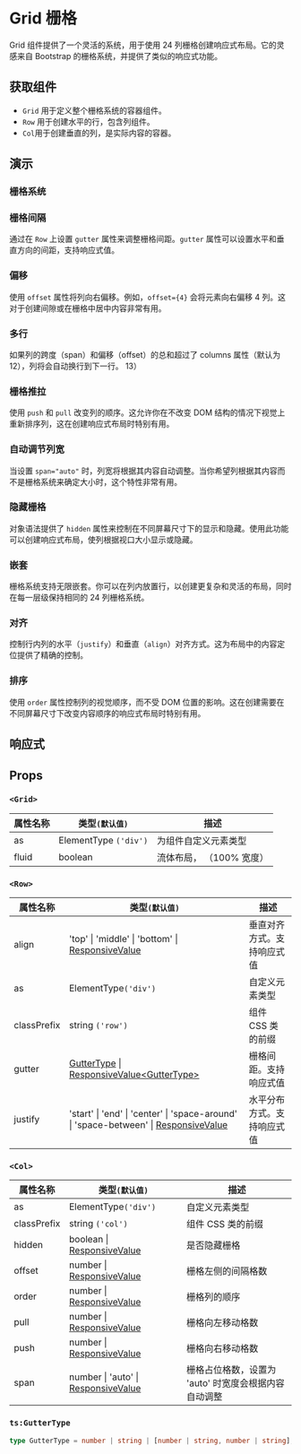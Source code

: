 # Grid 栅格

Grid 组件提供了一个灵活的系统，用于使用 24 列栅格创建响应式布局。它的灵感来自 Bootstrap 的栅格系统，并提供了类似的响应式功能。

## 获取组件

<!--{include:<import-guide>}-->

- `Grid` 用于定义整个栅格系统的容器组件。
- `Row` 用于创建水平的行，包含列组件。
- `Col`用于创建垂直的列，是实际内容的容器。

## 演示

### 栅格系统

<!--{include:`basic.md`}-->

### 栅格间隔

通过在 `Row` 上设置 `gutter` 属性来调整栅格间距。`gutter` 属性可以设置水平和垂直方向的间距，支持响应式值。

<!--{include:`gutter.md`}-->

### 偏移

使用 `offset` 属性将列向右偏移。例如，`offset={4}` 会将元素向右偏移 4 列。这对于创建间隙或在栅格中居中内容非常有用。

<!--{include:`offset.md`}-->

### 多行

如果列的跨度（span）和偏移（offset）的总和超过了 columns 属性（默认为 12），列将会自动换行到下一行。
13）

<!--{include:`multiple-rows.md`}-->

### 栅格推拉

使用 `push` 和 `pull` 改变列的顺序。这允许你在不改变 DOM 结构的情况下视觉上重新排序列，这在创建响应式布局时特别有用。

<!--{include:`pull-push.md`}-->

### 自动调节列宽

当设置 `span="auto"` 时，列宽将根据其内容自动调整。当你希望列根据其内容而不是栅格系统来确定大小时，这个特性非常有用。

<!--{include:`auto.md`}-->

### 隐藏栅格

对象语法提供了 `hidden` 属性来控制在不同屏幕尺寸下的显示和隐藏。使用此功能可以创建响应式布局，使列根据视口大小显示或隐藏。

<!--{include:`hidden.md`}-->

### 嵌套

栅格系统支持无限嵌套。你可以在列内放置行，以创建更复杂和灵活的布局，同时在每一层级保持相同的 24 列栅格系统。

<!--{include:`nested.md`}-->

### 对齐

控制行内列的水平（`justify`）和垂直（`align`）对齐方式。这为布局中的内容定位提供了精确的控制。

<!--{include:`justify-align.md`}-->

### 排序

使用 `order` 属性控制列的视觉顺序，而不受 DOM 位置的影响。这在创建需要在不同屏幕尺寸下改变内容顺序的响应式布局时特别有用。

<!--{include:`order.md`}-->

## 响应式

<!--{include:<example-responsive>}-->

## Props

### `<Grid>`

| 属性名称 | 类型`(默认值)`        | 描述                     |
| -------- | --------------------- | ------------------------ |
| as       | ElementType `('div')` | 为组件自定义元素类型     |
| fluid    | boolean               | 流体布局， （100% 宽度） |

### `<Row>`

| 属性名称    | 类型`(默认值)`                                                                                     | 描述                       |
| ----------- | -------------------------------------------------------------------------------------------------- | -------------------------- |
| align       | 'top' \| 'middle' \| 'bottom' \| [ResponsiveValue][responsive]                                     | 垂直对齐方式。支持响应式值 |
| as          | ElementType`('div')`                                                                               | 自定义元素类型             |
| classPrefix | string `('row')`                                                                                   | 组件 CSS 类的前缀          |
| gutter      | [GutterType][gutter] \| [ResponsiveValue\<GutterType\>][responsive]                                | 栅格间距。支持响应式值     |
| justify     | 'start' \| 'end' \| 'center' \| 'space-around' \| 'space-between' \| [ResponsiveValue][responsive] | 水平分布方式。支持响应式值 |

### `<Col>`

| 属性名称    | 类型`(默认值)`                                    | 描述                                                 |
| ----------- | ------------------------------------------------- | ---------------------------------------------------- |
| as          | ElementType`('div')`                              | 自定义元素类型                                       |
| classPrefix | string `('col')`                                  | 组件 CSS 类的前缀                                    |
| hidden      | boolean \| [ResponsiveValue][responsive]          | 是否隐藏栅格                                         |
| offset      | number \| [ResponsiveValue][responsive]           | 栅格左侧的间隔格数                                   |
| order       | number \| [ResponsiveValue][responsive]           | 栅格列的顺序                                         |
| pull        | number \| [ResponsiveValue][responsive]           | 栅格向左移动格数                                     |
| push        | number \| [ResponsiveValue][responsive]           | 栅格向右移动格数                                     |
| span        | number \| 'auto' \| [ResponsiveValue][responsive] | 栅格占位格数，设置为 'auto' 时宽度会根据内容自动调整 |

<!--{include:(_common/types/responsive-value.md)}-->

[responsive]: #code-ts-responsive-value-code
[gutter]: #code-ts-gutter-type-code

### `ts:GutterType`

```ts
type GutterType = number | string | [number | string, number | string];
```
